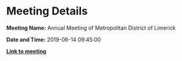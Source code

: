# Meeting Details

**Meeting Name:** Annual Meeting of Metropolitan District of Limerick

**Date and Time:** 2019-06-14 09:45:00

**<a href="https://www.limerick.ie/council/whats-on/annual-meeting-metropolitan-district-limerick-1" target="_blank">Link to meeting</a>**
